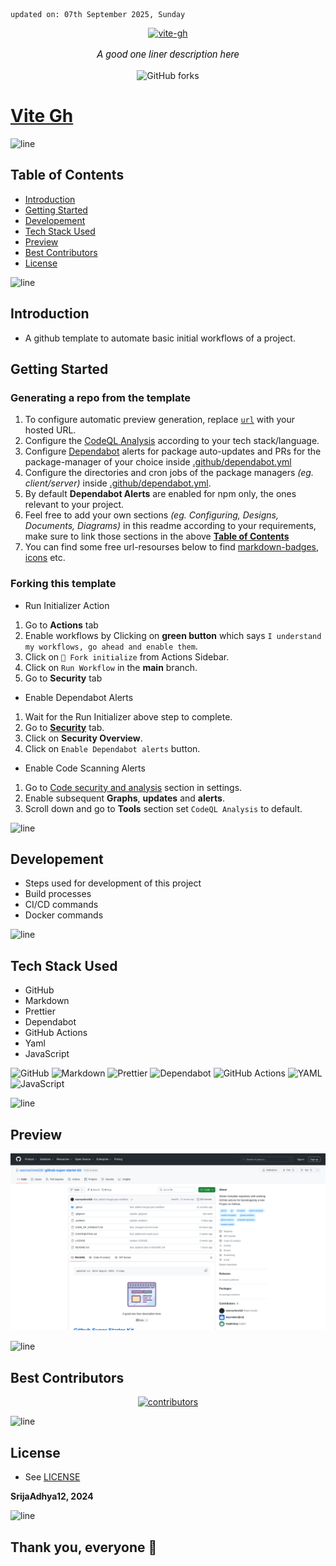     updated on: 07th September 2025, Sunday

<div align=center>
    <a href="https://github.com/SrijaAdhya12/vite-gh">
        <img width="200" src="https://img.icons8.com/?size=1000&id=46874" alt="vite-gh">
    </a>
    <p style="font-family: roboto, calibri; font-size:12pt; font-style:italic"> A good one liner description here </p>
    <a src="https://github.com/SrijaAdhya12/vite-gh/forks">
        <img alt="GitHub forks" src="https://img.shields.io/github/forks/SrijaAdhya12/vite-gh">
    </a>
</div>

# [Vite Gh](https://github.com/SrijaAdhya12/vite-gh)

![line]

## Table of Contents

- [Introduction](#introduction)
- [Getting Started](#getting-started)
- [Developement](#developement)
- [Tech Stack Used](#tech-stack-used)
- [Preview](#preview)
- [Best Contributors](#best-contributors)
- [License](#license)

![line]

## Introduction

- A github template to automate basic initial workflows of a project.

## Getting Started

### Generating a repo from the template

1. To configure automatic preview generation, replace [`url`](.github/take-snapshot.mjs#L5) with your hosted URL.
2. Configure the [CodeQL Analysis](.github/workflows/codeql-analysis.yml) according to your tech stack/language.
3. Configure [Dependabot](https://github.com/dependabot) alerts for package auto-updates and PRs for the package-manager of your choice inside [.github/dependabot.yml](.github/dependabot.yml)
4. Configure the directories and cron jobs of the package managers _(eg. client/server)_ inside [.github/dependabot.yml](.github/dependabot.yml).
5. By default **Dependabot Alerts** are enabled for npm only, the ones relevant to your project.
6. Feel free to add your own sections _(eg. Configuring, Designs, Documents, Diagrams)_ in this readme according to your requirements, make sure to link those sections in the above [**Table of Contents**](#table-of-contents)
7. You can find some free url-resourses below to find [markdown-badges], [icons] etc.

### Forking this template

- Run Initializer Action

1. Go to **Actions** tab
2. Enable workflows by Clicking on **green button** which says `I understand my workflows, go ahead and enable them`.
3. Click on `🍴 Fork initialize` from Actions Sidebar.
4. Click on `Run Workflow` in the **main** branch.
5. Go to **Security** tab

- Enable Dependabot Alerts

1. Wait for the Run Initializer above step to complete.
2. Go to [**Security**](https://github.com/SrijaAdhya12/vite-gh/security) tab.
3. Click on **Security Overview**.
4. Click on `Enable Dependabot alerts` button.

- Enable Code Scanning Alerts

1. Go to [Code security and analysis](https://github.com/SrijaAdhya12/vite-gh/settings/security_analysis#code_scanning_settings) section in settings.
2. Enable subsequent **Graphs**, **updates** and **alerts**.
3. Scroll down and go to **Tools** section set `CodeQL Analysis` to default.

![line]

## Developement

- Steps used for development of this project
- Build processes
- CI/CD commands
- Docker commands

![line]

## Tech Stack Used

- GitHub
- Markdown
- Prettier
- Dependabot
- GitHub Actions
- Yaml
- JavaScript

![GitHub](https://img.shields.io/badge/github-%23121011.svg?style=for-the-badge&logo=github&logoColor=white) ![Markdown](https://img.shields.io/badge/markdown-%23000000.svg?style=for-the-badge&logo=markdown&logoColor=white) ![Prettier](https://img.shields.io/badge/prettier-1A2B34?style=for-the-badge&logo=prettier&logoColor=pink) ![Dependabot](https://img.shields.io/badge/dependabot-025E8C?style=for-the-badge&logo=dependabot&logoColor=white) ![GitHub Actions](https://img.shields.io/badge/github%20actions-%232671E5.svg?style=for-the-badge&logo=githubactions&logoColor=white) ![YAML](https://img.shields.io/badge/yaml-%23ffffff.svg?style=for-the-badge&logo=yaml&logoColor=151515) ![JavaScript](https://img.shields.io/badge/javascript-%23323330.svg?style=for-the-badge&logo=javascript&logoColor=%23F7DF1E)

![line]

## Preview

![Snapshot](.github/preview.png)

![line]

## Best Contributors

<div align="center">
    <a href="https://github.com/SrijaAdhya12/vite-gh/graphs/contributors">
        <img src="https://contrib.rocks/image?repo=SrijaAdhya12/vite-gh" alt="contributors"/>
    </a>
</div>

![line]

## License

- See [LICENSE]

**SrijaAdhya12, 2024**

![line]

## Thank you, everyone 💚

[icons]: https://icons8.com/
[markdown-badges]: https://github.com/Ileriayo/markdown-badges
[line]: https://user-images.githubusercontent.com/75939390/137615281-3a875960-92cc-407f-97fe-fd2319bdb252.png
[License]: https://github.com/SrijaAdhya12/vite-gh/blob/main/LICENSE

<!-- 07/09/25 -->
